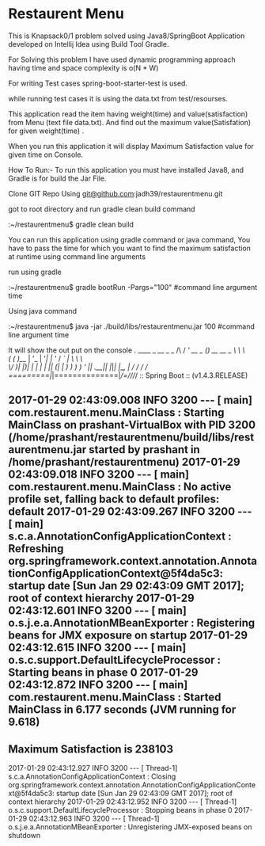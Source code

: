 # Restaurent Menu

This is Knapsack0/1 problem solved using Java8/SpringBoot Application developed on Intellij Idea using Build Tool Gradle.

For Solving this problem I have used dynamic programming approach having time and space complexity is o(N * W)

For writing Test cases spring-boot-starter-test is used.

while running test cases it is using the data.txt from test/resourses.

This application read the item having weight(time) and value(satisfaction) from Menu (text file data.txt).
And find out the maximum value(Satisfation) for given weight(time) .

When you run this application it will display Maximum Satisfaction value for given time on Console.

How To Run:- To run this application you must have installed Java8, and Gradle is for build the Jar File.

Clone GIT Repo Using git@github.com:jadh39/restaurentmenu.git

got to root directory and run gradle clean build command

:~/restaurentmenu$ gradle clean build

You can run this application using gradle command or java command, You have to pass the time for which you want to find the maximum satisfaction at runtime using command line arguments

run using gradle

:~/restaurentmenu$ gradle bootRun -Pargs="100" #command line argument time

Using java command

:~/restaurentmenu$ java -jar ./build/libs/restaurentmenu.jar 100 #command line argument time

It will show the out put on the console
  .   ____          _            __ _ _
 /\\ / ___'_ __ _ _(_)_ __  __ _ \ \ \ \
( ( )\___ | '_ | '_| | '_ \/ _` | \ \ \ \
 \\/  ___)| |_)| | | | | || (_| |  ) ) ) )
  '  |____| .__|_| |_|_| |_\__, | / / / /
 =========|_|==============|___/=/_/_/_/
 :: Spring Boot ::        (v1.4.3.RELEASE)

2017-01-29 02:43:09.008  INFO 3200 --- [           main] com.restaurent.menu.MainClass            : Starting MainClass on prashant-VirtualBox with PID 3200 (/home/prashant/restaurentmenu/build/libs/restaurentmenu.jar started by prashant in /home/prashant/restaurentmenu)
2017-01-29 02:43:09.018  INFO 3200 --- [           main] com.restaurent.menu.MainClass            : No active profile set, falling back to default profiles: default
2017-01-29 02:43:09.267  INFO 3200 --- [           main] s.c.a.AnnotationConfigApplicationContext : Refreshing org.springframework.context.annotation.AnnotationConfigApplicationContext@5f4da5c3: startup date [Sun Jan 29 02:43:09 GMT 2017]; root of context hierarchy
2017-01-29 02:43:12.601  INFO 3200 --- [           main] o.s.j.e.a.AnnotationMBeanExporter        : Registering beans for JMX exposure on startup
2017-01-29 02:43:12.615  INFO 3200 --- [           main] o.s.c.support.DefaultLifecycleProcessor  : Starting beans in phase 0
2017-01-29 02:43:12.872  INFO 3200 --- [           main] com.restaurent.menu.MainClass            : Started MainClass in 6.177 seconds (JVM running for 9.618)
--------------------------------------------------------------------------------------
Maximum Satisfaction is 238103
--------------------------------------------------------------------------------------
2017-01-29 02:43:12.927  INFO 3200 --- [       Thread-1] s.c.a.AnnotationConfigApplicationContext : Closing org.springframework.context.annotation.AnnotationConfigApplicationContext@5f4da5c3: startup date [Sun Jan 29 02:43:09 GMT 2017]; root of context hierarchy
2017-01-29 02:43:12.952  INFO 3200 --- [       Thread-1] o.s.c.support.DefaultLifecycleProcessor  : Stopping beans in phase 0
2017-01-29 02:43:12.963  INFO 3200 --- [       Thread-1] o.s.j.e.a.AnnotationMBeanExporter        : Unregistering JMX-exposed beans on shutdown

 
